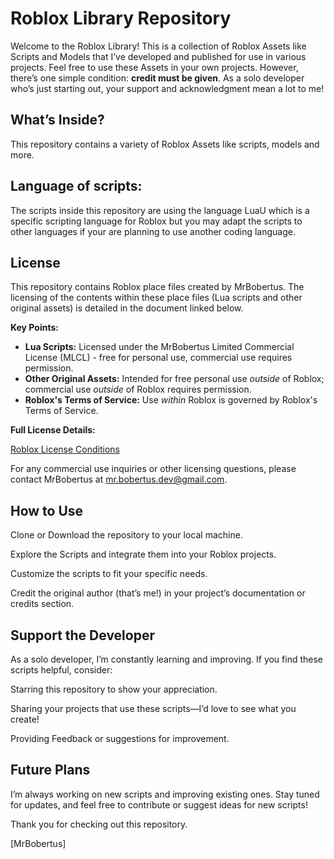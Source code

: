 # Roblox Library Repository
Welcome to the Roblox Library! This is a collection of Roblox Assets like Scripts and Models that I’ve developed and published for use in various projects. Feel free to use these Assets in your own projects. However, there’s one simple condition: **credit must be given**. As a solo developer who’s just starting out, your support and acknowledgment mean a lot to me!

## What’s Inside?
This repository contains a variety of Roblox Assets like scripts, models and more.

## Language of scripts:
The scripts inside this repository are using the language LuaU which is a specific scripting language for Roblox but you may adapt the scripts to other languages if your are planning to use another coding language.

## License

This repository contains Roblox place files created by MrBobertus. The licensing
of the contents within these place files (Lua scripts and other original assets)
is detailed in the document linked below.

**Key Points:**

*   **Lua Scripts:** Licensed under the MrBobertus Limited Commercial License (MLCL) - free for personal use, commercial use requires permission.
*   **Other Original Assets:** Intended for free personal use *outside* of Roblox; commercial use *outside* of Roblox requires permission.
*   **Roblox's Terms of Service:** Use *within* Roblox is governed by Roblox's Terms of Service.

**Full License Details:**

[Roblox License Conditions](https://github.com/MrBobertus/Important-Documents/blob/main/Roblox%20License%20Conditions.md)

For any commercial use inquiries or other licensing questions, please contact
MrBobertus at mr.bobertus.dev@gmail.com.

## How to Use
Clone or Download the repository to your local machine.

Explore the Scripts and integrate them into your Roblox projects.

Customize the scripts to fit your specific needs.

Credit the original author (that’s me!) in your project’s documentation or credits section.

## Support the Developer
As a solo developer, I’m constantly learning and improving. If you find these scripts helpful, consider:

Starring this repository to show your appreciation.

Sharing your projects that use these scripts—I’d love to see what you create!

Providing Feedback or suggestions for improvement.

## Future Plans
I’m always working on new scripts and improving existing ones. Stay tuned for updates, and feel free to contribute or suggest ideas for new scripts!

Thank you for checking out this repository.

[MrBobertus]
